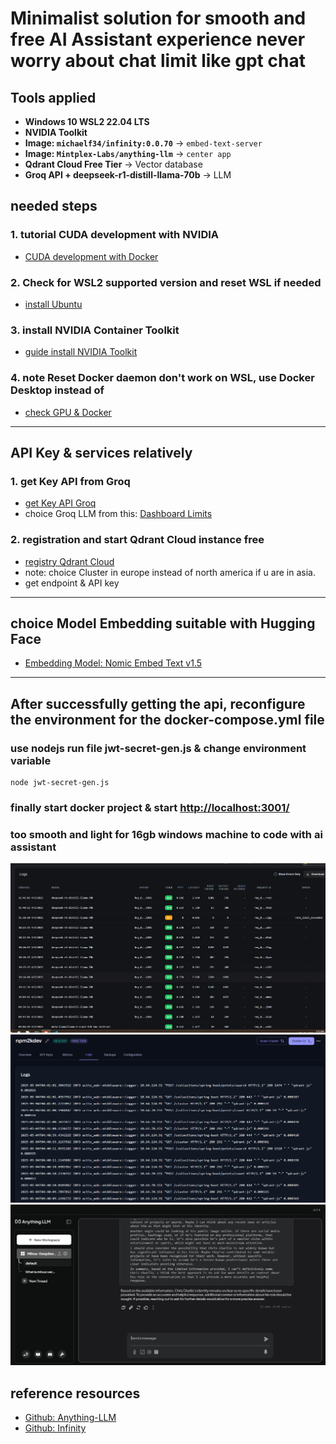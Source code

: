 # Minimalist solution for smooth and free AI Assistant experience never worry about chat limit like gpt chat

## Tools applied

- **Windows 10 WSL2 22.04 LTS**
- **NVIDIA Toolkit**
- **Image: `michaelf34/infinity:0.0.70`** -> `embed-text-server`
- **Image: `Mintplex-Labs/anything-llm`** -> `center app`
- **Qdrant Cloud Free Tier** -> Vector database
- **Groq API + deepseek-r1-distill-llama-70b** -> LLM

## needed steps

### 1. tutorial CUDA development with NVIDIA

- [CUDA development with Docker](https://docs.nvidia.com/ai-enterprise/deployment/vmware/latest/docker.html)

### 2. Check for WSL2 supported version and reset WSL if needed

- [install Ubuntu](https://docs.docker.com/engine/install/ubuntu/)

### 3. install NVIDIA Container Toolkit

- [guide install NVIDIA Toolkit](https://docs.nvidia.com/datacenter/cloud-native/container-toolkit/latest/install-guide.html#installing-the-nvidia-container-toolkit)

### 4. note Reset Docker daemon don't work on WSL, use Docker Desktop instead of

- [check GPU & Docker](https://docs.nvidia.com/datacenter/cloud-native/container-toolkit/latest/sample-workload.html#running-a-sample-workload)

---

## API Key & services relatively

### 1. get Key API from Groq

- [get Key API Groq](https://console.groq.com/keys)
- choice Groq LLM from this: [Dashboard Limits](https://console.groq.com/dashboard/limits)

### 2. registration and start Qdrant Cloud instance free

- [registry Qdrant Cloud](https://cloud.qdrant.io/settings)
- note: choice Cluster in europe instead of north america if u are in asia.
- get endpoint & API key

---

## choice Model Embedding suitable with Hugging Face

- [Embedding Model: Nomic Embed Text v1.5](https://huggingface.co/nomic-ai/nomic-embed-text-v1.5)

---

## After successfully getting the api, reconfigure the environment for the docker-compose.yml file

### use nodejs run file jwt-secret-gen.js & change environment variable

```
node jwt-secret-gen.js
```

### finally start docker project & start [http://localhost:3001/](http://localhost:3000)

### too smooth and light for 16gb windows machine to code with ai assistant

![](./imgs/END.png)
![](./imgs/LEGIT.png)
![](./imgs/final.png)

## reference resources

- [Github: Anything-LLM](https://github.com/Mintplex-Labs/anything-llm/tree/master?tab=readme-ov-file)
- [Github: Infinity](https://github.com/michaelfeil/infinity")

